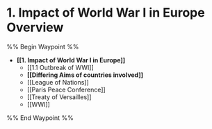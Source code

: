# 1. Impact of World War I in Europe Overview
%% Begin Waypoint %%
- **[[1. Impact of World War I in Europe]]**
	- [[1.1 Outbreak of WWI]]
	- **[[Differing Aims of countries involved]]**
	- [[League of Nations]]
	- [[Paris Peace Conference]]
	- [[Treaty of Versailles]]
	- [[WWI]]

%% End Waypoint %%

